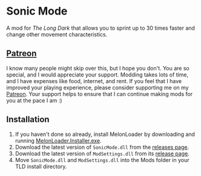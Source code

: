 ﻿# Sonic Mode

A mod for *The Long Dark* that allows you to sprint up to 30 times faster and change other movement characteristics.

## [Patreon](https://www.patreon.com/ds5678)

I know many people might skip over this, but I hope you don't. You are so special, and I would appreciate your support. Modding takes lots of time, and I have expenses like food, internet, and rent. If you feel that I have improved your playing experience, please consider supporting me on my [Patreon](https://www.patreon.com/ds5678). Your support helps to ensure that I can continue making mods for you at the pace I am :)

## Installation

1. If you haven't done so already, install MelonLoader by downloading and running [MelonLoader.Installer.exe](https://github.com/HerpDerpinstine/MelonLoader/releases/latest/download/MelonLoader.Installer.exe).
2. Download the latest version of `SonicMode.dll` from the [releases page](https://github.com/ds5678/SonicMode/releases).
3. Download the latest version of `ModSettings.dll` from its [release page](https://github.com/zeobviouslyfakeacc/ModSettings/releases).
4. Move `SonicMode.dll` and `ModSettings.dll` into the Mods folder in your TLD install directory.